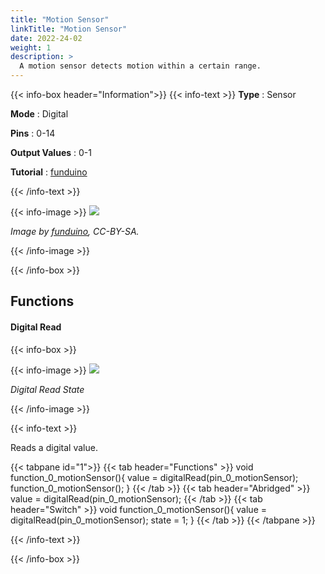 ```yaml
---
title: "Motion Sensor"
linkTitle: "Motion Sensor"
date: 2022-24-02
weight: 1
description: >
  A motion sensor detects motion within a certain range.
---
```


{{< info-box header="Information">}}
{{< info-text >}}
  **Type** : Sensor

  **Mode** : Digital

  **Pins** : 0-14

  **Output Values** : 0-1

  **Tutorial** : [funduino](https://funduino.de/nr-07-bewegungsmelder-hc-sr501) 

  {{< /info-text >}}

  {{< info-image >}}
   ![](https://funduinoshop.com/media/image/83/f8/e4/1071.jpg)
   
   _Image by [funduino](https://funduinoshop.com/media/image/83/f8/e4/1071.jpg), CC-BY-SA._

  {{< /info-image >}}

{{< /info-box >}}


## Functions

#### Digital Read

{{< info-box >}}

  {{< info-image >}}
   ![](/docs/components/motionsensor.png)
   
   _Digital Read State_

  {{< /info-image >}}

{{< info-text >}}

Reads a digital value. 
  
  {{< tabpane id="1">}}
  {{< tab header="Functions" >}}
void function_0_motionSensor(){
value = digitalRead(pin_0_motionSensor);
function_0_motionSensor();
}
  {{< /tab >}}
  {{< tab header="Abridged" >}}
value = digitalRead(pin_0_motionSensor);
  {{< /tab >}}
  {{< tab header="Switch" >}}
void function_0_motionSensor(){
value = digitalRead(pin_0_motionSensor);
state = 1;
}
  {{< /tab >}}
{{< /tabpane >}}

  {{< /info-text >}}

{{< /info-box >}}